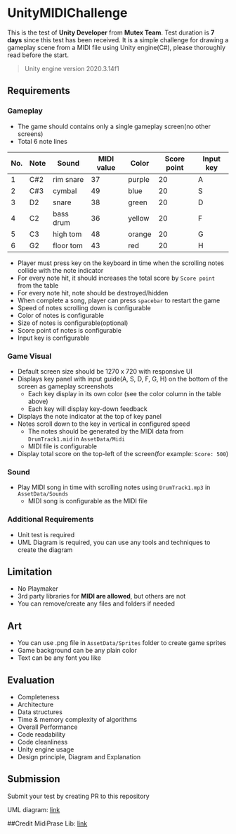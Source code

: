 # UnityMIDIChallenge
This is the test of **Unity Developer** from **Mutex Team**. Test duration is **7 days** since this test has been received. It is a simple challenge for drawing a gameplay scene from a MIDI file using Unity engine(C#), please thoroughly read before the start.
> Unity engine version 2020.3.14f1

## Requirements
### Gameplay
- The game should contains only a single gameplay screen(no other screens)
- Total 6 note lines

| No. | Note | Sound     | MIDI value | Color  | Score point | Input key |
|-----|------|-----------|------------|--------|-------------|-----------|
| 1   | C#2  | rim snare | 37         | purple | 20          | A         |
| 2   | C#3  | cymbal    | 49         | blue   | 20          | S         |
| 3   | D2   | snare     | 38         | green  | 20          | D         |
| 4   | C2   | bass drum | 36         | yellow | 20          | F         |
| 5   | C3   | high tom  | 48         | orange | 20          | G         |
| 6   | G2   | floor tom | 43         | red    | 20          | H         |

 
- Player must press key on the keyboard in time when the scrolling notes collide with the note indicator
- For every note hit, it should increases the total score by `Score point` from the table
- For every note hit, note should be destroyed/hidden
- When complete a song, player can press `spacebar` to restart the game
- Speed of notes scrolling down is configurable
- Color of notes is configurable
- Size of notes is configurable(optional)
- Score point of notes is configurable
- Input key is configurable

### Game Visual
- Default screen size should be 1270 x 720 with responsive UI
- Displays key panel with input guide(A, S, D, F, G, H) on the bottom of the screen as gameplay screenshots
    - Each key display in its own color (see the color column in the table above)
    - Each key will display key-down feedback
- Displays the note indicator at the top of key panel
- Notes scroll down to the key in vertical in configured speed
    - The notes should be generated by the MIDI data from `DrumTrack1.mid` in `AssetData/Midi`
    - MIDI file is configurable
- Display total score on the top-left of the screen(for example: `Score: 500`)

### Sound
- Play MIDI song in time with scrolling notes using `DrumTrack1.mp3` in `AssetData/Sounds`
    - MIDI song is configurable as the MIDI file

### Additional Requirements
- Unit test is required
- UML Diagram is required, you can use any tools and techniques to create the diagram

## Limitation
- No Playmaker
- 3rd party libraries for **MIDI are allowed**, but others are not
- You can remove/create any files and folders if needed

## Art
- You can use .png file in `AssetData/Sprites` folder to create game sprites
- Game background can be any plain color
- Text can be any font you like

## Evaluation
- Completeness
- Architecture
- Data structures
- Time & memory complexity of algorithms
- Overall Performance
- Code readability
- Code cleanliness
- Unity engine usage
- Design principle, Diagram and Explanation

## Submission
Submit your test by creating PR to this repository
<!-- replace your link here -->
UML diagram: [link](https://github.com/bnkmutech/UnityMIDIChallenge)

##Credit
MidiPrase Lib: [link](https://github.com/davidluzgouveia/midi-parser)